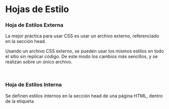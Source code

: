 ﻿# ﻿**Hojas de Estilo**### ﻿**Hoja de Estilos Externa**La mejor práctica para usar CSS es usar un archivo externo, referenciado en la sección head.Usando un archivo CSS externo, se pueden usar los mismos estilos en todo el sitio sin replicar código. De este modo los cambios más sencillos, y se realizan sobre un único archivo.​<head><link rel="stylesheet" type="text/css" href="estilo.css"></head>### ​**Hoja de Estilos Interna**Se definen estilos internos en la sección head de una página HTML, dentro de la etiqueta <style>.Como el estilo es definido para cada página, una modificación sólo afectaría a una y NO a todas.Mezcla estructura y estilos.​**NO ES UNA BUENA PRÁCTICA.**### **Estilo en línea**Un estilo en línea pierde muchas de las ventajas (casi todas) de una hoja de estilo.Mezcla el contenido con la estilos.​**NO ES UNA BUENA PRÁCTICA.**
